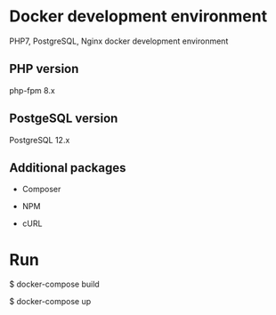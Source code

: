 # Docker development environment

PHP7, PostgreSQL, Nginx  docker development environment

## PHP version

php-fpm 8.x

## PostgeSQL version

PostgreSQL 12.x

## Additional packages

- Composer

- NPM

- cURL

# Run

$ docker-compose build

$ docker-compose up
